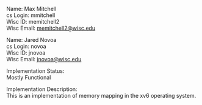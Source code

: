 Name: Max Mitchell  
cs Login: mmitchell  
Wisc ID: memitchell2  
Wisc Email: memitchell2@wisc.edu  

Name: Jared Novoa  
cs Login: novoa  
Wisc ID: jnovoa  
Wisc Email: jnovoa@wisc.edu  

Implementation Status:  
Mostly Functional 

Implementation Description:  
This is an implementation of memory mapping in the xv6 operating system.


